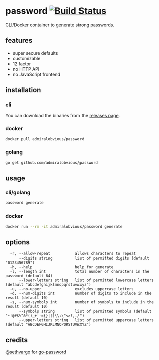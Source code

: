 # password [![Build Status](https://travis-ci.com/admiralobvious/password.svg?branch=master)](https://travis-ci.com/admiralobvious/password)

CLI/Docker container to generate strong passwords.

## features
- super secure defaults
- customizable
- 12 factor
- no HTTP API
- no JavaScript frontend

## installation
### cli
You can download the binaries from the [releases page](https://github.com/admiralobvious/password/releases).
### docker
```sh
docker pull admiralobvious/password
```
### golang
```sh
go get github.com/admiralobvious/password
```

## usage
### cli/golang
```sh
password generate
```
### docker
```sh
docker run --rm -it admiralobvious/password generate
```

## options
```
  -r, --allow-repeat           allows characters to repeat
      --digits string          list of permitted digits (default "0123456789")
  -h, --help                   help for generate
  -l, --length int             total number of characters in the password (default 64)
      --lower-letters string   list of permitted lowercase letters (default "abcdefghijklmnopqrstuvwxyz")
  -u, --no-upper               excludes uppercase letters
  -d, --num-digits int         number of digits to include in the result (default 10)
  -s, --num-symbols int        number of symbols to include in the result (default 10)
      --symbols string         list of permitted symbols (default "~!@#$%^&*()_+`-={}|[]\\:\"<>?,./")
      --upper-letters string   list of permitted uppercase letters (default "ABCDEFGHIJKLMNOPQRSTUVWXYZ")
```

## credits
[@sethvargo](https://github.com/sethvargo) for [go-password](https://github.com/sethvargo/go-password)
